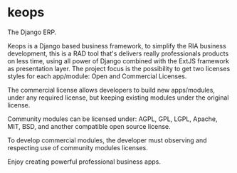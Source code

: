 keops
=====

The Django ERP.

Keops is a Django based business framework, to simplify the RIA business development,
this is a RAD tool that's delivers really professionals products on less time, using all power of Django combined with the ExtJS framework as presentation layer.
The project focus is the possibility to get two licenses styles for each app/module: Open and Commercial Licenses.

The commercial license allows developers to build new apps/modules, under any required license, but keeping existing modules under the original license.

Community modules can be licensed under: AGPL, GPL, LGPL, Apache, MIT, BSD, and another compatible open source license.

To develop commercial modules, the developer must observing and respecting use of community modules licenses.

Enjoy creating powerful professional business apps.
